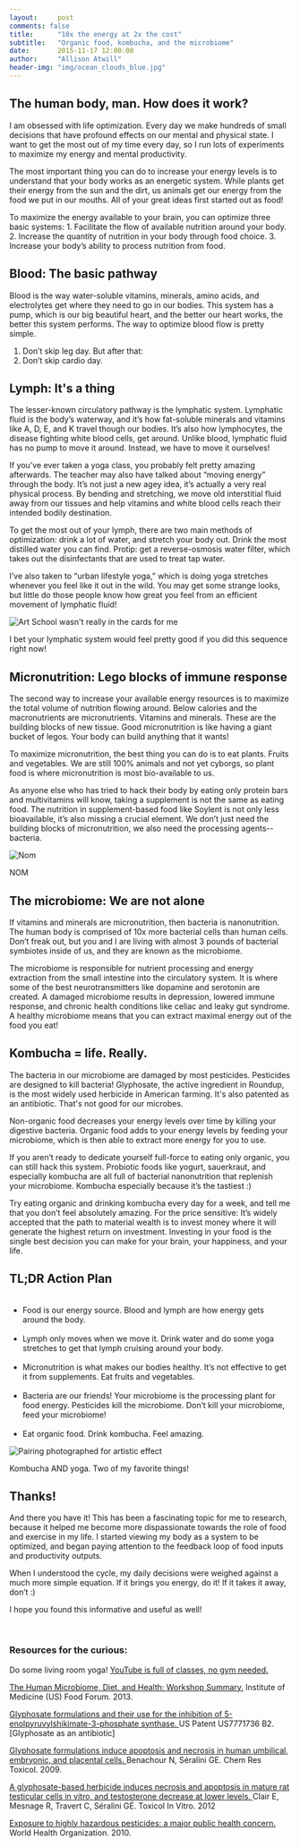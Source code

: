```yaml
---
layout:     post
comments: false
title:      "10x the energy at 2x the cost"
subtitle:   "Organic food, kombucha, and the microbiome"
date:       2015-11-17 12:00:00
author:     "Allison Atwill"
header-img: "img/ocean_clouds_blue.jpg"
---
```


<h2 class="section heading">The human body, man. How does it work? </h2>

<p>I am obsessed with life optimization.  Every day we make hundreds of small decisions that have profound effects on our mental and physical state.  I want to get the most out of my time every day, so I run lots of experiments to maximize my energy and mental productivity. </p>

<p>The most important thing you can do to increase your energy levels is to understand that your body works as an energetic system. While plants get their energy from the sun and the dirt, us animals get our energy from the food we put in our mouths.  All of your great ideas first started out as food!</p>

<p>To maximize the energy available to your brain, you can optimize three basic systems: 1. Facilitate the flow of available nutrition around your body. 2. Increase the quantity of nutrition in your body through food choice. 3. Increase your body’s ability to process nutrition from food. </p>


<h2 class="section heading">Blood: The basic pathway </h2>

<p>Blood is the way water-soluble vitamins, minerals, amino acids, and electrolytes get where they need to go in our bodies.  This system has a pump, which is our big beautiful heart, and the better our heart works, the better this system performs.  The way to optimize blood flow is pretty simple. </p>

<ol>
	<li>Don’t skip leg day.  But after that: </li>
	<li>Don’t skip cardio day. </li>
</ol>

<h2 class="section heading">Lymph: It's a thing </h2>

<p>The lesser-known circulatory pathway is the lymphatic system. Lymphatic fluid is the body’s waterway, and it’s how fat-soluble minerals and vitamins like A, D, E, and K travel though our bodies. It’s also how lymphocytes, the disease fighting white blood cells, get around.  Unlike blood, lymphatic fluid has no pump to move it around.  Instead, we have to move it ourselves!</p>

<p>If you’ve ever taken a yoga class, you probably felt pretty amazing afterwards.  The teacher may also have talked about “moving energy” through the body.  It’s not just a new agey idea, it’s actually a very real physical process.  By bending and stretching, we move old interstitial fluid away from our tissues and help vitamins and white blood cells reach their intended bodily destination.  </p>

<p>To get the most out of your lymph, there are two main methods of optimization: drink a lot of water, and stretch your body out.   Drink the most distilled water you can find.  Protip: get a reverse-osmosis water filter, which takes out the disinfectants that are used to treat tap water.  </p>

<p> I’ve also taken to “urban lifestyle yoga,” which is doing yoga stretches whenever you feel like it out in the wild.  You may get some strange looks, but little do those people know how great you feel from an efficient movement of lymphatic fluid! </p>

<img src="{{ site.baseurl }}/img/yoga-sequence.JPG" alt="Art School wasn't really in the cards for me">

<span class="caption text-muted">I bet your lymphatic system would feel pretty good if you did this sequence right now!</span>

<h2 class="section heading">Micronutrition: Lego blocks of immune response </h2>

<p>The second way to increase your available energy resources is to maximize the total volume of nutrition flowing around.  Below calories and the macronutrients are micronutrients. Vitamins and minerals. These are the building blocks of new tissue.  Good micronutrition is like having a giant bucket of legos. Your body can build anything that it wants! </p>

<p>To maximize micronutrition, the best thing you can do is to eat plants. Fruits and vegetables. We are still 100% animals and not yet cyborgs, so plant food is where micronutrition is most bio-available to us.  </p>

<p>As anyone else who has tried to hack their body by eating only protein bars and multivitamins will know, taking a supplement is not the same as eating food.  The nutrition in supplement-based food like Soylent is not only less bioavailable, it’s also missing a crucial element.  We don’t just need the building blocks of micronutrition, we also need the processing agents--bacteria. </p>

<img src="{{ site.baseurl }}/img/farmers-market.jpg" alt="Nom">

<span class="caption text-muted">NOM</span>

<h2 class="section heading">The microbiome: We are not alone </h2>

<p>If vitamins and minerals are micronutrition, then bacteria is nanonutrition.  The human body is comprised of 10x more bacterial cells than human cells.  Don’t freak out, but you and I are living with almost 3 pounds of bacterial symbiotes inside of us, and they are known as the microbiome.</p>

<p>The microbiome is responsible for nutrient processing and energy extraction from the small intestine into the circulatory system.  It is where some of the best neurotransmitters like dopamine and serotonin are created. A damaged microbiome results in depression, lowered immune response, and chronic health conditions like celiac and leaky gut syndrome.  A healthy microbiome means that you can extract maximal energy out of the food you eat! </p>

<h2 class="section heading">Kombucha = life. Really. </h2>

<p>The bacteria in our microbiome are damaged by most pesticides.  Pesticides are designed to kill bacteria!   Glyphosate, the active ingredient in Roundup, is the most widely used herbicide in American farming. It's also patented as an antibiotic. That's not good for our  microbes. </p>

<p>Non-organic food decreases your energy levels over time by killing your digestive bacteria. Organic food adds to your energy levels by feeding your microbiome, which is then able to extract more energy for you to use. </p>

<p>If you aren’t ready to dedicate yourself full-force to eating only organic, you can still hack this system.  Probiotic foods like yogurt, sauerkraut, and especially kombucha are all full of bacterial nanonutrition that replenish your microbiome.  Kombucha especially because it’s the tastiest :) </p>

<p>Try eating organic and drinking kombucha every day for a week, and tell me that you don’t feel absolutely amazing. For the price sensitive: It’s widely accepted that the path to material wealth is to invest money where it will generate the highest return on investment.  Investing in your food is the single best decision you can make for your brain, your happiness,  and your life. </p>

<h2 class="section heading">TL;DR Action Plan </h2>

<ul>
<br>
<li>Food is our energy source. Blood and lymph are how energy gets around the body.</li> <br>
<li>Lymph only moves when we move it.  Drink water and do some yoga stretches to get that lymph cruising around your body.</li><br>
<li>Micronutrition is what makes our bodies healthy.  It’s not effective to get it from supplements. Eat fruits and vegetables.</li><br>
<li>Bacteria are our friends!  Your microbiome is the processing plant for food energy. Pesticides kill the microbiome. Don’t kill your microbiome, feed your microbiome!</li><br>
<li>Eat organic food. Drink kombucha. Feel amazing.</li>

</ul>

<img src="{{ site.baseurl }}/img/kombucha-bow.jpg" alt="Pairing photographed for artistic effect">

<span class="caption text-muted">Kombucha AND yoga. Two of my favorite things!</span>

<h2 class="section heading">Thanks! </h2>

<p>And there you have it!  This has been a fascinating topic for me to research, because it helped me become more dispassionate towards the role of food and exercise in my life.  I started viewing my body as a system to be optimized, and began paying attention to the feedback loop of food inputs and productivity outputs.  </p>

<p>When I understood the cycle, my daily decisions were weighed against a much more simple equation.  If it brings you energy, do it!  If it takes it away, don’t :) </p>
<p> I hope you found this informative and useful as well! </p>

<br> 

<h3 class="section heading"> Resources for the curious: </h3>

<p>Do some living room yoga!  <a href="https://www.youtube.com/watch?v=Is8tMCpv4F8">YouTube is full of classes, no gym needed.</a> 
</p>

<p><a href="http://www.ncbi.nlm.nih.gov/books/NBK154098">The Human Microbiome, Diet, and Health: Workshop Summary.</a> Institute of Medicine (US) Food Forum. 2013. </p>

<p>  <a href="http://www.google.com/patents/US7771736"> Glyphosate formulations and their use for the inhibition of 5-enolpyruvylshikimate-3-phosphate synthase. </a> US Patent US7771736 B2. [Glyphosate as an antibiotic]</p>

<p> <a href="http://www.ncbi.nlm.nih.gov/pubmed/19105591">Glyphosate formulations induce apoptosis and necrosis in human umbilical, embryonic, and placental cells. </a>Benachour N, Séralini GE. Chem Res Toxicol. 2009. </p>

<p><a href="http://www.ncbi.nlm.nih.gov/pubmed/22200534"> A glyphosate-based herbicide induces necrosis and apoptosis in mature rat testicular cells in vitro, and testosterone decrease at lower levels.  </a> Clair E, Mesnage R, Travert C, Séralini GÉ. Toxicol In Vitro. 2012</p>

<p> <a href="http://www.who.int/ipcs/features/hazardous_pesticides.pdf">Exposure to highly hazardous pesticides: a major public health concern.</a> World Health Organization. 2010. </p>





